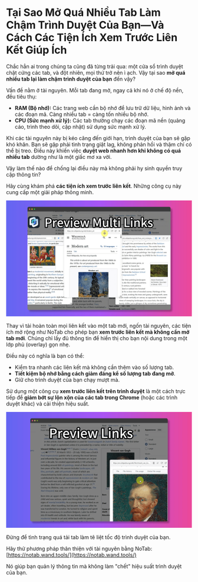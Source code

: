 
# Tại Sao Mở Quá Nhiều Tab Làm Chậm Trình Duyệt Của Bạn—Và Cách Các Tiện Ích Xem Trước Liên Kết Giúp Ích

Chắc hẳn ai trong chúng ta cũng đã từng trải qua: một cửa sổ trình duyệt chật cứng các tab, và đột nhiên, mọi thứ trở nên ì ạch. Vậy tại sao **mở quá nhiều tab lại làm chậm trình duyệt của bạn** đến vậy?

Vấn đề nằm ở tài nguyên. Mỗi tab đang mở, ngay cả khi nó ở chế độ nền, đều tiêu thụ:

*   **RAM (Bộ nhớ):** Các trang web cần bộ nhớ để lưu trữ dữ liệu, hình ảnh và các đoạn mã. Càng nhiều tab = càng tốn nhiều bộ nhớ.
*   **CPU (Sức mạnh xử lý):** Các tab thường chạy các đoạn mã nền (quảng cáo, trình theo dõi, cập nhật) sử dụng sức mạnh xử lý.

Khi các tài nguyên này bị kéo căng đến giới hạn, trình duyệt của bạn sẽ gặp khó khăn. Bạn sẽ gặp phải tình trạng giật lag, không phản hồi và thậm chí có thể bị treo. Điều này khiến việc **duyệt web nhanh hơn khi không có quá nhiều tab** dường như là một giấc mơ xa vời.

Vậy làm thế nào để chống lại điều này mà không phải hy sinh quyền truy cập thông tin?

Hãy cùng khám phá **các tiện ích xem trước liên kết**. Những công cụ này cung cấp một giải pháp thông minh.

![Minh họa việc sử dụng tài nguyên - khái niệm](../images/notab1.png) <!-- Có thể khó tìm thấy một hình ảnh trực tiếp cho việc này, sử dụng một khái niệm giữ chỗ -->

Thay vì tải hoàn toàn mọi liên kết vào một tab mới, ngốn tài nguyên, các tiện ích mở rộng như NoTab cho phép bạn **xem trước liên kết mà không cần mở tab mới**. Chúng chỉ lấy đủ thông tin để hiển thị cho bạn nội dung trong một lớp phủ (overlay) gọn nhẹ.

Điều này có nghĩa là bạn có thể:

*   Kiểm tra nhanh các liên kết mà không cần thêm vào số lượng tab.
*   **Tiết kiệm bộ nhớ bằng cách giảm đáng kể số lượng tab đang mở**.
*   Giữ cho trình duyệt của bạn chạy mượt mà.

Sử dụng một công cụ **xem trước liên kết trên trình duyệt** là một cách trực tiếp để **giảm bớt sự lộn xộn của các tab trong Chrome** (hoặc các trình duyệt khác) và cải thiện hiệu suất.

![NoTab xem trước một liên kết](../images/notab2.png)

Đừng để tình trạng quá tải tab làm tê liệt tốc độ trình duyệt của bạn.

Hãy thử phương pháp thân thiện với tài nguyên bằng NoTab: [https://notab.wand.tools/](https://notab.wand.tools/)

Nó giúp bạn quản lý thông tin mà không làm "chết" hiệu suất trình duyệt của bạn.
